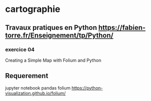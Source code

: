 # cartographie
## Travaux pratiques en Python https://fabien-torre.fr/Enseignement/tp/Python/
### exercice 04
Creating a Simple Map with Folium and Python

## Requerement 
jupyter notebook
pandas
folium  https://python-visualization.github.io/folium/

